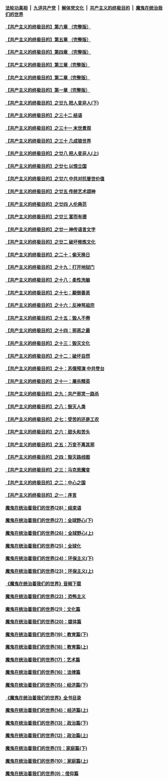 ####  [法轮功真相](../../../../basic/blob/master/README.md?t=05122331) &nbsp;|&nbsp; [九评共产党](../../../../9ping.md/blob/master/README.md?t=05122331) &nbsp;|&nbsp; [解体党文化](../../../../jtdwh.md/blob/master/README.md?t=05122331)  &nbsp;|&nbsp; [共产主义的终极目的](../../../../gczydzjmd.md/blob/master/README.md?t=05122331) &nbsp;|&nbsp; [魔鬼在统治我们的世界](../../../../mgztzwmdsj.md/blob/master/README.md?t=05122331) 

#### [【共产主义的终极目的】第六章 （完整版）](../pages/nsc422/n11428913.md?t=05122331) 

#### [【共产主义的终极目的】第五章 （完整版）](../pages/nsc422/n11428912.md?t=05122331) 

#### [【共产主义的终极目的】第四章 （完整版）](../pages/nsc422/n11428907.md?t=05122331) 

#### [【共产主义的终极目的】第三章（完整版）](../pages/nsc422/n11428848.md?t=05122331) 

#### [【共产主义的终极目的】第二章（完整版）](../pages/nsc422/n11428831.md?t=05122331) 

#### [【共产主义的终极目的】第一章（完整版）](../pages/nsc422/n11417651.md?t=05122331) 

#### [【共产主义的终极目的】之廿九 把人变非人(下)](../pages/nsc422/n11344140.md?t=05122331) 

#### [【共产主义的终极目的】之三十二 结语](../pages/nsc422/n11360535.md?t=05122331) 

#### [【共产主义的终极目的】之三十一 末世景观](../pages/nsc422/n11351129.md?t=05122331) 

#### [【共产主义的终极目的】之三十 几成狼世界](../pages/nsc422/n11348280.md?t=05122331) 

#### [【共产主义的终极目的】之廿八 把人变非人(上)](../pages/nsc422/n11340492.md?t=05122331) 

#### [【共产主义的终极目的】之廿七 以恨立国](../pages/nsc422/n11336944.md?t=05122331) 

#### [【共产主义的终极目的】之廿六 中共对抗普世价值](../pages/nsc422/n11324785.md?t=05122331) 

#### [【共产主义的终极目的】之廿五 传统艺术颂神](../pages/nsc422/n11296396.md?t=05122331) 

#### [【共产主义的终极目的】之廿四 人伦典范](../pages/nsc422/n11296397.md?t=05122331) 

#### [【共产主义的终极目的】之廿三 富而有德](../pages/nsc422/n11283598.md?t=05122331) 

#### [【共产主义的终极目的】之廿一 神传语言文字](../pages/nsc422/n11263265.md?t=05122331) 

#### [【共产主义的终极目的】之廿二 破坏修炼文化](../pages/nsc422/n11245728.md?t=05122331) 

#### [【共产主义的终极目的】之二十：偷天换日](../pages/nsc422/n11238846.md?t=05122331) 

#### [【共产主义的终极目的】之十九：打开地狱门](../pages/nsc422/n11206376.md?t=05122331) 

#### [【共产主义的终极目的】之十八：柔性洗脑](../pages/nsc422/n11199994.md?t=05122331) 

#### [【共产主义的终极目的】之十七：颠倒善恶](../pages/nsc422/n11179782.md?t=05122331) 

#### [【共产主义的终极目的】之十六：反神骂祖宗](../pages/nsc422/n11166798.md?t=05122331) 

#### [【共产主义的终极目的】之十五：毁人不倦](../pages/nsc422/n11166792.md?t=05122331) 

#### [【共产主义的终极目的】之十四：邪恶之最](../pages/nsc422/n11150249.md?t=05122331) 

#### [【共产主义的终极目的】之十三：毁灭文化](../pages/nsc422/n11135227.md?t=05122331) 

#### [【共产主义的终极目的】之十二：破坏自然](../pages/nsc422/n11135214.md?t=05122331) 

#### [【共产主义的终极目的】之十：苏俄预演 中共登台](../pages/nsc422/n11118424.md?t=05122331) 

#### [【共产主义的终极目的】之十一：屠杀精英](../pages/nsc422/n11118442.md?t=05122331) 

#### [【共产主义的终极目的】之九：共产邪灵一路杀](../pages/nsc422/n11114139.md?t=05122331) 

#### [【共产主义的终极目的】之八：毁灭人类](../pages/nsc422/n11108503.md?t=05122331) 

#### [【共产主义的终极目的】之七：受苦的还是工农](../pages/nsc422/n11101809.md?t=05122331) 

#### [【共产主义的终极目的】之六：甜头和苦头](../pages/nsc422/n11096971.md?t=05122331) 

#### [【共产主义的终极目的】之五：万变不离其邪](../pages/nsc422/n11091285.md?t=05122331) 

#### [【共产主义的终极目的】之四：毁灭路线图](../pages/nsc422/n11086284.md?t=05122331) 

#### [【共产主义的终极目的】之三：马克思魔变](../pages/nsc422/n11061941.md?t=05122331) 

#### [【共产主义的终极目的】之二：中心之国](../pages/nsc422/n11047728.md?t=05122331) 

#### [【共产主义的终极目的】之一：序言](../pages/nsc422/n11086077.md?t=05122331) 

#### [魔鬼在统治着我们的世界(28)：结束语](../pages/nsc422/n10936246.md?t=05122331) 

#### [魔鬼在统治着我们的世界(27)：全球野心(下)](../pages/nsc422/n10928319.md?t=05122331) 

#### [魔鬼在统治着我们的世界(26)：全球野心(上)](../pages/nsc422/n10900318.md?t=05122331) 

#### [魔鬼在统治着我们的世界(25)：全球化](../pages/nsc422/n10788205.md?t=05122331) 

#### [魔鬼在统治着我们的世界(24)：环保主义(下)](../pages/nsc422/n10695307.md?t=05122331) 

#### [魔鬼在统治着我们的世界(23)：环保主义(上)](../pages/nsc422/n10688613.md?t=05122331) 

#### [《魔鬼在统治着我们的世界》音频下载](../pages/nsc422/n10635553.md?t=05122331) 

#### [魔鬼在统治着我们的世界(22)：恐怖主义](../pages/nsc422/n10614727.md?t=05122331) 

#### [魔鬼在统治着我们的世界(21)：文化篇](../pages/nsc422/n10597706.md?t=05122331) 

#### [魔鬼在统治着我们的世界(20)：媒体篇](../pages/nsc422/n10586579.md?t=05122331) 

#### [魔鬼在统治着我们的世界(19)：教育篇(下)](../pages/nsc422/n10564808.md?t=05122331) 

#### [魔鬼在统治着我们的世界(18)：教育篇(上)](../pages/nsc422/n10526970.md?t=05122331) 

#### [魔鬼在统治着我们的世界(17)：艺术篇](../pages/nsc422/n10499093.md?t=05122331) 

#### [魔鬼在统治着我们的世界(16)：法律篇](../pages/nsc422/n10485969.md?t=05122331) 

#### [魔鬼在统治着我们的世界(15)：经济篇(下)](../pages/nsc422/n10469975.md?t=05122331) 

#### [《魔鬼在统治着我们的世界》全书目录](../pages/nsc422/n10464261.md?t=05122331) 

#### [魔鬼在统治着我们的世界(14)：经济篇(上)](../pages/nsc422/n10457370.md?t=05122331) 

#### [魔鬼在统治着我们的世界(13)：政治篇(下)](../pages/nsc422/n10448270.md?t=05122331) 

#### [魔鬼在统治着我们的世界(12)：政治篇(上)](../pages/nsc422/n10444576.md?t=05122331) 

#### [魔鬼在统治着我们的世界(11)：家庭篇(下)](../pages/nsc422/n10440961.md?t=05122331) 

#### [魔鬼在统治着我们的世界(10)：家庭篇(上)](../pages/nsc422/n10435448.md?t=05122331) 

#### [魔鬼在统治着我们的世界(9)：信仰篇](../pages/nsc422/n10432159.md?t=05122331) 

